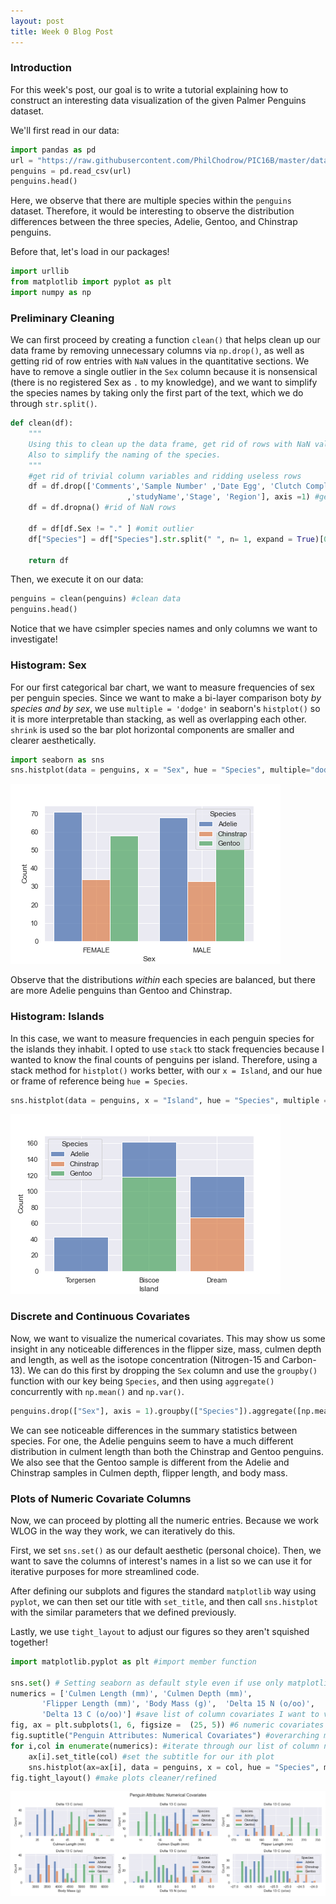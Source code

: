 ```yaml
---
layout: post
title: Week 0 Blog Post
---
```

### Introduction
For this week's post, our goal is to write a tutorial explaining how to construct an interesting data visualization of the given Palmer Penguins dataset. 

We'll first read in our data:
```python
import pandas as pd
url = "https://raw.githubusercontent.com/PhilChodrow/PIC16B/master/datasets/palmer_penguins.csv"
penguins = pd.read_csv(url)
penguins.head()
```
Here, we observe that there are multiple species within the `penguins` dataset. Therefore, it would be interesting to observe the distribution differences between the three species, Adelie, Gentoo, and Chinstrap penguins. 

Before that, let's load in our packages!

```python
import urllib
from matplotlib import pyplot as plt
import numpy as np
```

### Preliminary Cleaning
We can first proceed by creating a function `clean()` that helps clean up our data frame by removing unnecessary columns via `np.drop()`, as well as getting rid of row entries with `NaN` values in the quantitative sections. We have to remove a single outlier in the `Sex` column because it is nonsensical (there is no registered Sex as `.` to my knowledge), and we want to simplify the species names by taking only the first part of the text, which we do through `str.split()`.

```python
def clean(df):
    """
    Using this to clean up the data frame, get rid of rows with NaN values, categorize labels, etc.
    Also to simplify the naming of the species. 
    """
    #get rid of trivial column variables and ridding useless rows
    df = df.drop(['Comments','Sample Number' ,'Date Egg', 'Clutch Completion', 'Individual ID'
                          ,'studyName','Stage', 'Region'], axis =1) #get rid of trivial columns
    df = df.dropna() #rid of NaN rows
    
    df = df[df.Sex != "." ] #omit outlier
    df["Species"] = df["Species"].str.split(" ", n= 1, expand = True)[0] #simplify species name

    return df  
```
Then, we execute it on our data:

```python
penguins = clean(penguins) #clean data
penguins.head()
```
Notice that we have csimpler species names and only columns we want to investigate!

### Histogram: Sex

For our first categorical bar chart, we want to measure frequencies of sex per penguin species. Since we want to make a bi-layer comparison boty *by species and by sex*, we use `multiple = 'dodge'` in seaborn's `histplot()` so it is more interpretable than stacking, as well as overlapping each other. `shrink` is used so the bar plot horizontal components are smaller and clearer aesthetically. 

```python
import seaborn as sns 
sns.histplot(data = penguins, x = "Sex", hue = "Species", multiple="dodge", shrink = 0.8)
```
![species_sex_fig.png](/images/species_sex_fig.png)

Observe that the distributions *within* each species are balanced, but there are more Adelie penguins than Gentoo and Chinstrap. 

### Histogram: Islands

In this case, we want to measure frequencies in each penguin species for the islands they inhabit. I opted to use `stack` tto stack frequencies because I wanted to know the final counts of penguins per island. Therefore, using a stack method for `histplot()` works better, with our `x = Island`, and our hue or frame of reference being `hue = Species`.  

```python
sns.histplot(data = penguins, x = "Island", hue = "Species", multiple = "stack",  shrink = 0.8)
```
![species_island_fig.png](/images/species_island_fig.png)


### Discrete and Continuous Covariates

Now, we want to visualize the numerical covariates. This may show us some insight in any noticeable differences in the flipper size, mass, culmen depth and length, as well as the isotope concentration (Nitrogen-15 and Carbon-13). We can do this first by dropping the `Sex` column and use the `groupby()` function with our key being `Species`, and then using `aggregate()` concurrently with `np.mean()` and `np.var()`. 

```python
penguins.drop(["Sex"], axis = 1).groupby(["Species"]).aggregate([np.mean, np.var])
```
We can see noticeable differences in the summary statistics between species. For one, the Adelie penguins seem to have a much different distribution in culment length than both the Chinstrap and Gentoo penguins. We also see that the Gentoo sample is different from the Adelie and Chinstrap samples in Culmen depth, flipper length, and body mass.

### Plots of Numeric Covariate Columns
Now, we can proceed by plotting all the numeric entries. Because we work WLOG in the way they work, we can iteratively do this.

First, we set `sns.set()` as our default aesthetic (personal choice). Then, we want to save the columns of interest's names in a list so we can use it for iterative purposes for more streamlined code.

After defining our subplots and figures the standard `matplotlib` way using `pyplot`, we can then set our title with `set_title`, and then call `sns.histplot` with the similar parameters that we defined previously. 

Lastly, we use `tight_layout` to adjust our figures so they aren't squished together!

```python
import matplotlib.pyplot as plt #import member function

sns.set() # Setting seaborn as default style even if use only matplotlib (my personal favorite)
numerics = ['Culmen Length (mm)', 'Culmen Depth (mm)',
       'Flipper Length (mm)', 'Body Mass (g)',  'Delta 15 N (o/oo)',
       'Delta 13 C (o/oo)'] #save list of column covariates I want to visualize 
fig, ax = plt.subplots(1, 6, figsize =  (25, 5)) #6 numeric covariates
fig.suptitle("Penguin Attributes: Numerical Covariates") #overarching main title
for i,col in enumerate(numerics): #iterate through our list of column names
    ax[i].set_title(col) #set the subtitle for our ith plot
    sns.histplot(ax=ax[i], data = penguins, x = col, hue = "Species", multiple = "dodge", shrink = 0.8) #plot hist
fig.tight_layout() #make plots cleaner/refined

```
![numeric_figs.png](/images/numeric_figs.png)

